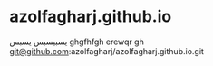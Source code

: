 # azolfagharj.github.io
یسبیسبس یسبس
ghgfhfgh
erewqr
gh
git@github.com:azolfagharj/azolfagharj.github.io.git
